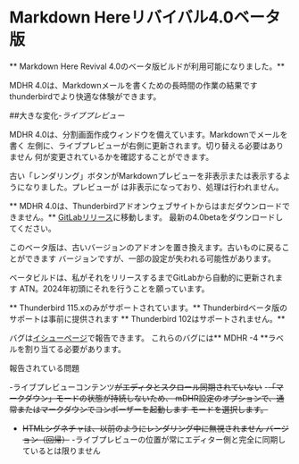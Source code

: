 # Markdown Hereリバイバル4.0ベータ版

** Markdown Here Revival 4.0のベータ版ビルドが利用可能になりました。**

MDHR 4.0は、Markdownメールを書くための長時間の作業の結果です
thunderbirdでより快適な体験ができます。

##大きな変化-_ライブプレビュー_

MDHR 4.0は、分割画面作成ウィンドウを備えています。Markdownでメールを書く
左側に、ライブプレビューが右側に更新されます。切り替える必要はありません
何が変更されているかを確認することができます。

<div id="video"></div>

古い「レンダリング」ボタンがMarkdownプレビューを非表示または表示するようになりました。プレビューが
は非表示になっており、処理は行われません。

** MDHR 4.0は、Thunderbirdアドオンウェブサイトからはまだダウンロードできません。**
[GitLabリリース]( https://gitlab.com/jfx2006/markdown-here-revival/-/releases)に移動します。
最新の4.0betaをダウンロードしてください。

このベータ版は、古いバージョンのアドオンを置き換えます。古いものに戻ることができます
バージョンですが、一部の設定が失われる可能性があります。

ベータビルドは、私がそれをリリースするまでGitLabから自動的に更新されます
ATN。2024年初頭にそれを行うことを願っています。

** Thunderbird 115.xのみがサポートされています。** Thunderbirdベータ版のサポートは事前に提供されます
** Thunderbird 102はサポートされません。**

バグは[イシューページ]( https://gitlab.com/jfx2006/markdown-here-revival/-/issues)で報告できます。
これらのバグには** MDHR -4 **ラベルを割り当てる必要があります。

報告されている問題

-ライブプレビューコンテンツ<strike>がエディタとスクロール同期されていない</strike>
-<strike>「マークダウン」モードの状態が持続しないため、
mDHR設定のオプションで、通常またはマークダウンでコンポーザーを起動します
モードを選択します。</strike>
- <strike>HTMLシグネチャは、以前のようにレンダリング中に無視されません
バージョン（回帰）</strike>
-ライブプレビューの位置が常にエディター側と完全に同期しているとは限りません
